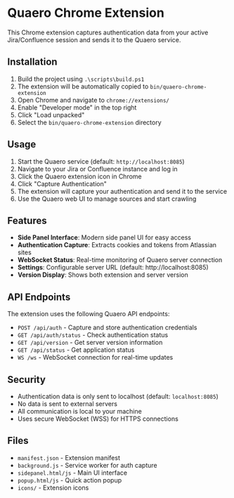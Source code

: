 # Quaero Chrome Extension

This Chrome extension captures authentication data from your active Jira/Confluence session and sends it to the Quaero service.

## Installation

1. Build the project using `.\scripts\build.ps1`
2. The extension will be automatically copied to `bin/quaero-chrome-extension`
3. Open Chrome and navigate to `chrome://extensions/`
4. Enable "Developer mode" in the top right
5. Click "Load unpacked"
6. Select the `bin/quaero-chrome-extension` directory

## Usage

1. Start the Quaero service (default: `http://localhost:8085`)
2. Navigate to your Jira or Confluence instance and log in
3. Click the Quaero extension icon in Chrome
4. Click "Capture Authentication"
5. The extension will capture your authentication and send it to the service
6. Use the Quaero web UI to manage sources and start crawling

## Features

- **Side Panel Interface**: Modern side panel UI for easy access
- **Authentication Capture**: Extracts cookies and tokens from Atlassian sites
- **WebSocket Status**: Real-time monitoring of Quaero server connection
- **Settings**: Configurable server URL (default: http://localhost:8085)
- **Version Display**: Shows both extension and server version

## API Endpoints

The extension uses the following Quaero API endpoints:

- `POST /api/auth` - Capture and store authentication credentials
- `GET /api/auth/status` - Check authentication status
- `GET /api/version` - Get server version information
- `GET /api/status` - Get application status
- `WS /ws` - WebSocket connection for real-time updates

## Security

- Authentication data is only sent to localhost (default: `localhost:8085`)
- No data is sent to external servers
- All communication is local to your machine
- Uses secure WebSocket (WSS) for HTTPS connections

## Files

- `manifest.json` - Extension manifest
- `background.js` - Service worker for auth capture
- `sidepanel.html/js` - Main UI interface
- `popup.html/js` - Quick action popup
- `icons/` - Extension icons
